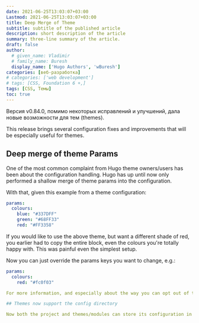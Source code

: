 ```yaml
---
date: 2021-06-25T13:03:07+03:00
Lastmod: 2021-06-25T13:03:07+03:00
title: Deep Merge of Theme
subtitle: subtitle of the published article
description: short description of the article
summary: three-line summary of the article.
draft: false
author:
  # given_name: Vladimir
  # family_name: Buresh
  display_name: ['Hugo Authors', 'wBuresh']
categories: [веб-разработка]
# categories: ['web development']
# tags: [CSS, Foundation 6 +,]
tags: [CSS, Темы]
toc: true
---
```


Версия v0.84.0, помимо некоторых исправлений и улучшений, дала новые возможности для тем (themes).

This release brings several configuration fixes and improvements that will be especially useful for themes.

## Deep merge of theme Params

One of the most common complaint from Hugo theme owners/users has been about the configuration handling. Hugo has up until now only performed a shallow merge of theme params into the configuration.

With that, given this example from a theme configuration:

``` yaml
params:
  colours:
    blue: "#337DFF"
    green: "#68FF33"
    red: "#FF3358"
```

If you would like to use the above theme, but want a different shade of red, you earlier had to copy the entire block, even the colours you're totally happy with. This was painful even the simplest setup.

Now you can just override the params keys you want to change, e.g.:

``` yaml
params:
  colours:
    red: "#fc0f03"

For more information, and especially about the way you can opt out of the above behaviour, see [Merge Configuration from Themes](https://gohugo.io/getting-started/configuration/#merge-configuration-from-themes).

## Themes now support the config directory

Now both the project and themes/modules can store its configuration in both the top level config file (e.g. config.toml) or in the config directory. See [Configuration Directory](https://gohugo.io/getting-started/configuration/#configuration-directory).
